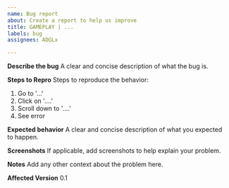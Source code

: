 ```yaml
---
name: Bug report
about: Create a report to help us improve
title: GAMEPLAY | ...
labels: bug
assignees: ADGLx

---
```


**Describe the bug**
A clear and concise description of what the bug is.

**Steps to Repro**
Steps to reproduce the behavior:
1. Go to '...'
2. Click on '....'
3. Scroll down to '....'
4. See error

**Expected behavior**
A clear and concise description of what you expected to happen.

**Screenshots**
If applicable, add screenshots to help explain your problem.

**Notes**
Add any other context about the problem here.

**Affected Version**
0.1
